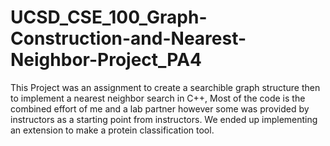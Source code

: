 # UCSD_CSE_100_Graph-Construction-and-Nearest-Neighbor-Project_PA4
This Project was an assignment to create a searchible graph structure then to implement a nearest neighbor search in C++, Most of the code is the combined effort of me and a lab partner however some was provided by instructors as a starting point from instructors. We ended up implementing an extension to make a protein classification tool.
